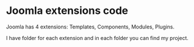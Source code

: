 # Joomla extensions code
Joomla has 4 extensions:
Templates, Components, Modules, Plugins.

I have folder for each extension and in each folder you can find my project.
